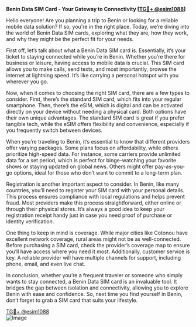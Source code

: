 **Benin Data SIM Card - Your Gateway to Connectivity [[TG💪+ @esim1088](https://t.me/s/esim1088)]**

Hello everyone! Are you planning a trip to Benin or looking for a reliable mobile data solution? If so, you're in the right place. Today, we’re diving into the world of Benin Data SIM cards, exploring what they are, how they work, and why they might be the perfect fit for your needs.

First off, let’s talk about what a Benin Data SIM card is. Essentially, it’s your ticket to staying connected while you’re in Benin. Whether you’re there for business or leisure, having access to mobile data is crucial. This SIM card allows you to make calls, send texts, and most importantly, browse the internet at lightning speed. It’s like carrying a personal hotspot with you wherever you go.

Now, when it comes to choosing the right SIM card, there are a few types to consider. First, there’s the standard SIM card, which fits into your regular smartphone. Then, there’s the eSIM, which is digital and can be activated directly on your device without needing a physical card. Both options have their own unique advantages. The standard SIM card is great if you prefer tangible tech, while the eSIM offers flexibility and convenience, especially if you frequently switch between devices.

When you’re traveling to Benin, it’s essential to know that different providers offer varying packages. Some plans focus on affordability, while others prioritize high-speed data. For instance, some carriers provide unlimited data for a set period, which is perfect for binge-watching your favorite shows or staying updated on global news. Others might offer pay-as-you-go options, ideal for those who don’t want to commit to a long-term plan.

Registration is another important aspect to consider. In Benin, like many countries, you’ll need to register your SIM card with your personal details. This process ensures compliance with local regulations and helps prevent fraud. Most providers make this process straightforward, either online or through their physical stores. It’s always a good idea to keep your registration receipt handy just in case you need proof of purchase or identity verification.

One thing to keep in mind is coverage. While major cities like Cotonou have excellent network coverage, rural areas might not be as well-connected. Before purchasing a SIM card, check the provider’s coverage map to ensure you’ll have access where you need it most. Additionally, customer service is key. A reliable provider will have multiple channels for support, including phone, email, and even live chat.

In conclusion, whether you’re a frequent traveler or someone who simply wants to stay connected, a Benin Data SIM card is an invaluable tool. It bridges the gap between isolation and connectivity, allowing you to explore Benin with ease and confidence. So, next time you find yourself in Benin, don’t forget to grab a SIM card that suits your lifestyle. 

[TG💪+ @esim1088](https://t.me/s/esim1088)  
![Image](https://i.postimg.cc/Y0z9fWf4/image.png)